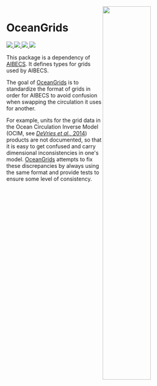 <a href="https://gist.github.com/briochemc/10e891bdb7da49fc4bf5467a5876434f">
  <img src="https://user-images.githubusercontent.com/4486578/59238897-0a004c80-8c43-11e9-861c-5fe00069af92.png", align="right", width="50%">
</a>

# OceanGrids

<p>
  <a href="https://github.com/briochemc/OceanGrids.jl/actions">
    <img src="https://img.shields.io/github/workflow/status/briochemc/OceanGrids.jl/Mac%20OS%20X?label=OSX&logo=Apple&logoColor=white&style=flat-square">
  </a>
  <a href="https://github.com/briochemc/OceanGrids.jl/actions">
    <img src="https://img.shields.io/github/workflow/status/briochemc/OceanGrids.jl/Linux?label=Linux&logo=Linux&logoColor=white&style=flat-square">
  </a>
  <a href="https://github.com/briochemc/OceanGrids.jl/actions">
    <img src="https://img.shields.io/github/workflow/status/briochemc/OceanGrids.jl/Windows?label=Windows&logo=Windows&logoColor=white&style=flat-square">
  </a>
  <a href="https://codecov.io/gh/briochemc/OceanGrids.jl">
    <img src="https://img.shields.io/codecov/c/github/briochemc/OceanGrids.jl/master?label=Codecov&logo=codecov&logoColor=white&style=flat-square">
  </a>
</p>

This package is a dependency of [AIBECS](https://github.com/briochemc/AIBECS.jl.git).
It defines types for grids used by AIBECS.

The goal of [OceanGrids](https://github.com/briochemc/OceanGrids.jl.git) is to standardize the format of grids in order for AIBECS to avoid confusion when swapping the circulation it uses for another.

For example, units for the grid data in the Ocean Circulation Inverse Model (OCIM, see [*DeVries et al*., 2014](https://doi.org/10.1002/2013GB004739)) products are not documented, so that it is easy to get confused and carry dimensional inconsistencies in one's model.
[OceanGrids](https://github.com/briochemc/OceanGrids.jl.git) attempts to fix these discrepancies by always using the same format and provide tests to ensure some level of consistency.
